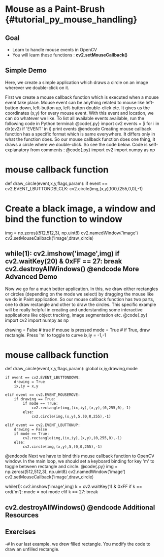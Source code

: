 Mouse as a Paint-Brush {#tutorial_py_mouse_handling}
======================

Goal
----

-   Learn to handle mouse events in OpenCV
-   You will learn these functions : **cv2.setMouseCallback()**

Simple Demo
-----------

Here, we create a simple application which draws a circle on an image wherever we double-click on
it.

First we create a mouse callback function which is executed when a mouse event take place. Mouse
event can be anything related to mouse like left-button down, left-button up, left-button
double-click etc. It gives us the coordinates (x,y) for every mouse event. With this event and
location, we can do whatever we like. To list all available events available, run the following code
in Python terminal:
@code{.py}
import cv2
events = [i for i in dir(cv2) if 'EVENT' in i]
print events
@endcode
Creating mouse callback function has a specific format which is same everywhere. It differs only in
what the function does. So our mouse callback function does one thing, it draws a circle where we
double-click. So see the code below. Code is self-explanatory from comments :
@code{.py}
import cv2
import numpy as np

# mouse callback function
def draw_circle(event,x,y,flags,param):
    if event == cv2.EVENT_LBUTTONDBLCLK:
        cv2.circle(img,(x,y),100,(255,0,0),-1)

# Create a black image, a window and bind the function to window
img = np.zeros((512,512,3), np.uint8)
cv2.namedWindow('image')
cv2.setMouseCallback('image',draw_circle)

while(1):
    cv2.imshow('image',img)
    if cv2.waitKey(20) & 0xFF == 27:
        break
cv2.destroyAllWindows()
@endcode
More Advanced Demo
------------------

Now we go for a much better application. In this, we draw either rectangles or circles (depending on
the mode we select) by dragging the mouse like we do in Paint application. So our mouse callback
function has two parts, one to draw rectangle and other to draw the circles. This specific example
will be really helpful in creating and understanding some interactive applications like object
tracking, image segmentation etc.
@code{.py}
import cv2
import numpy as np

drawing = False # true if mouse is pressed
mode = True # if True, draw rectangle. Press 'm' to toggle to curve
ix,iy = -1,-1

# mouse callback function
def draw_circle(event,x,y,flags,param):
    global ix,iy,drawing,mode

    if event == cv2.EVENT_LBUTTONDOWN:
        drawing = True
        ix,iy = x,y

    elif event == cv2.EVENT_MOUSEMOVE:
        if drawing == True:
            if mode == True:
                cv2.rectangle(img,(ix,iy),(x,y),(0,255,0),-1)
            else:
                cv2.circle(img,(x,y),5,(0,0,255),-1)

    elif event == cv2.EVENT_LBUTTONUP:
        drawing = False
        if mode == True:
            cv2.rectangle(img,(ix,iy),(x,y),(0,255,0),-1)
        else:
            cv2.circle(img,(x,y),5,(0,0,255),-1)
@endcode
Next we have to bind this mouse callback function to OpenCV window. In the main loop, we should set
a keyboard binding for key 'm' to toggle between rectangle and circle.
@code{.py}
img = np.zeros((512,512,3), np.uint8)
cv2.namedWindow('image')
cv2.setMouseCallback('image',draw_circle)

while(1):
    cv2.imshow('image',img)
    k = cv2.waitKey(1) & 0xFF
    if k == ord('m'):
        mode = not mode
    elif k == 27:
        break

cv2.destroyAllWindows()
@endcode
Additional Resources
--------------------

Exercises
---------

-#  In our last example, we drew filled rectangle. You modify the code to draw an unfilled
    rectangle.
